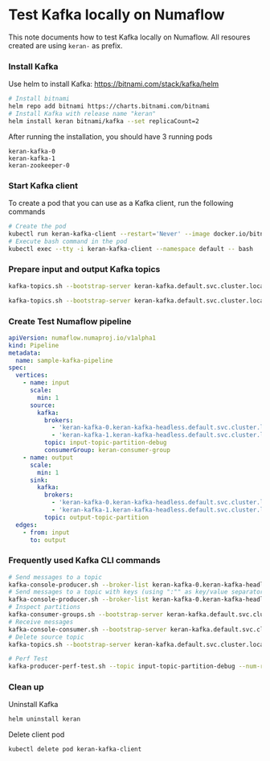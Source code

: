# Test Kafka locally on Numaflow

This note documents how to test Kafka locally on Numaflow. All resoures created are using `keran-` as prefix.

### Install Kafka

Use helm to install Kafka: https://bitnami.com/stack/kafka/helm

```bash
# Install bitnami
helm repo add bitnami https://charts.bitnami.com/bitnami
# Install Kafka with release name "keran"
helm install keran bitnami/kafka --set replicaCount=2
```

After running the installation, you should have 3 running pods

```
keran-kafka-0
keran-kafka-1
keran-zookeeper-0
```

### Start Kafka client

To create a pod that you can use as a Kafka client, run the following commands

```bash
# Create the pod
kubectl run keran-kafka-client --restart='Never' --image docker.io/bitnami/kafka:3.4.0-debian-11-r15 --namespace default --command -- sleep infinity
# Execute bash command in the pod
kubectl exec --tty -i keran-kafka-client --namespace default -- bash
```

### Prepare input and output Kafka topics

```bash
kafka-topics.sh --bootstrap-server keran-kafka.default.svc.cluster.local:9092 --topic input-topic-partition-debug --create --partitions 2 --replication-factor 2
```

```bash
kafka-topics.sh --bootstrap-server keran-kafka.default.svc.cluster.local:9092 --topic output-topic-partition --create --partitions 2
```

### Create Test Numaflow pipeline

```yaml
apiVersion: numaflow.numaproj.io/v1alpha1 
kind: Pipeline 
metadata:
  name: sample-kafka-pipeline 
spec: 
  vertices: 
    - name: input
      scale:
        min: 1
      source: 
        kafka: 
          brokers: 
            - 'keran-kafka-0.keran-kafka-headless.default.svc.cluster.local:9092'
            - 'keran-kafka-1.keran-kafka-headless.default.svc.cluster.local:9092'
          topic: input-topic-partition-debug
          consumerGroup: keran-consumer-group 
    - name: output 
      scale:
        min: 1
      sink: 
        kafka: 
          brokers:
            - 'keran-kafka-0.keran-kafka-headless.default.svc.cluster.local:9092'
            - 'keran-kafka-1.keran-kafka-headless.default.svc.cluster.local:9092'
          topic: output-topic-partition
  edges: 
    - from: input
      to: output
```

### Frequently used Kafka CLI commands

```bash
# Send messages to a topic
kafka-console-producer.sh --broker-list keran-kafka-0.keran-kafka-headless.default.svc.cluster.local:9092,keran-kafka-1.keran-kafka-headless.default.svc.cluster.local:9092 --topic input-topic-partition-debug
# Send messages to a topic with keys (using ":"" as key/value separator)
kafka-console-producer.sh --broker-list keran-kafka-0.keran-kafka-headless.default.svc.cluster.local:9092 --topic input-topic-partition --property "parse.key=true" --property "key.separator=:"
# Inspect partitions
kafka-consumer-groups.sh --bootstrap-server keran-kafka.default.svc.cluster.local:9092 --describe --all-groups
# Receive messages
kafka-console-consumer.sh --bootstrap-server keran-kafka.default.svc.cluster.local:9092 --topic output-topic-partition --from-beginning
# Delete source topic
kafka-topics.sh --bootstrap-server keran-kafka.default.svc.cluster.local:9092 --topic input-topic-partition --delete

# Perf Test
kafka-producer-perf-test.sh --topic input-topic-partition-debug --num-records 9000 --producer-props bootstrap.servers=keran-kafka-0.keran-kafka-headless.default.svc.cluster.local:9092,keran-kafka-1.keran-kafka-headless.default.svc.cluster.local:9092 --throughput 9000 --record-size 100
```

### Clean up

Uninstall Kafka
```bash
helm uninstall keran
```

Delete client pod
```bash
kubectl delete pod keran-kafka-client
```
